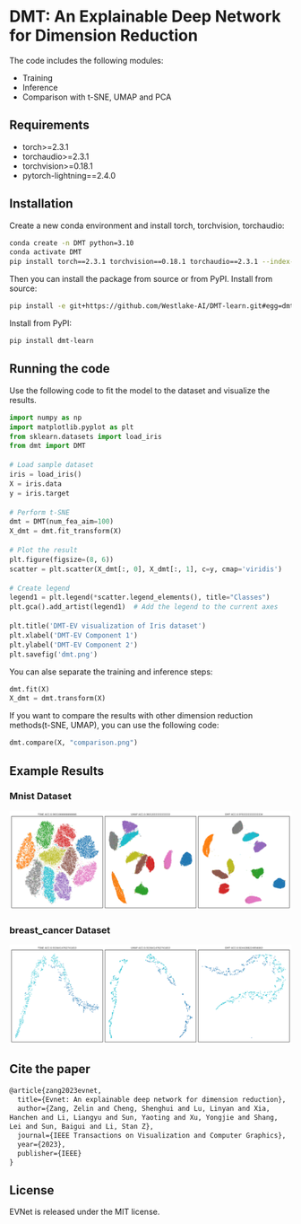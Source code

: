 
# DMT: An Explainable Deep Network for Dimension Reduction

The code includes the following modules:
* Training
* Inference
* Comparison with t-SNE, UMAP and PCA


## Requirements

* torch>=2.3.1
* torchaudio>=2.3.1
* torchvision>=0.18.1
* pytorch-lightning==2.4.0


## Installation
Create a new conda environment and install torch, torchvision, torchaudio:
```bash
conda create -n DMT python=3.10
conda activate DMT
pip install torch==2.3.1 torchvision==0.18.1 torchaudio==2.3.1 --index-url https://download.pytorch.org/whl/cu121
```
Then you can install the package from source or from PyPI.
Install from source:
```bash
pip install -e git+https://github.com/Westlake-AI/DMT-learn.git#egg=dmt-learn
```
Install from PyPI:
```bash
pip install dmt-learn
```

## Running the code
Use the following code to fit the model to the dataset and visualize the results.

```python
import numpy as np
import matplotlib.pyplot as plt
from sklearn.datasets import load_iris
from dmt import DMT

# Load sample dataset
iris = load_iris()
X = iris.data
y = iris.target

# Perform t-SNE
dmt = DMT(num_fea_aim=100)
X_dmt = dmt.fit_transform(X)

# Plot the result
plt.figure(figsize=(8, 6))
scatter = plt.scatter(X_dmt[:, 0], X_dmt[:, 1], c=y, cmap='viridis')

# Create legend
legend1 = plt.legend(*scatter.legend_elements(), title="Classes")
plt.gca().add_artist(legend1)  # Add the legend to the current axes

plt.title('DMT-EV visualization of Iris dataset')
plt.xlabel('DMT-EV Component 1')
plt.ylabel('DMT-EV Component 2')
plt.savefig('dmt.png')
```
You can alse separate the training and inference steps:
```python
dmt.fit(X)
X_dmt = dmt.transform(X)
```
If you want to compare the results with other dimension reduction methods(t-SNE, UMAP), you can use the following code:
```python
dmt.compare(X, "comparison.png")
```

## Example Results

### Mnist Dataset

![mnist dataset](example/pic/mnist.png)

### breast_cancer Dataset

![mnist dataset](example/pic/breast_cancer.png)

## Cite the paper

```
@article{zang2023evnet,
  title={Evnet: An explainable deep network for dimension reduction},
  author={Zang, Zelin and Cheng, Shenghui and Lu, Linyan and Xia, Hanchen and Li, Liangyu and Sun, Yaoting and Xu, Yongjie and Shang, Lei and Sun, Baigui and Li, Stan Z},
  journal={IEEE Transactions on Visualization and Computer Graphics},
  year={2023},
  publisher={IEEE}
}
```


## License

EVNet is released under the MIT license.
